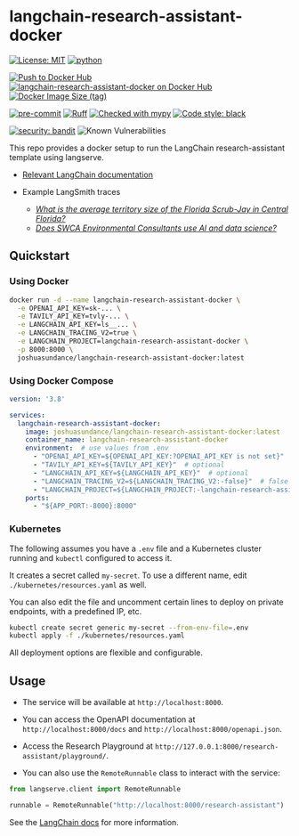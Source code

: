 # langchain-research-assistant-docker

[![License: MIT](https://img.shields.io/badge/License-MIT-yellow.svg)](https://opensource.org/licenses/MIT)
[![python](https://img.shields.io/badge/Python-3.11-3776AB.svg?style=flat&logo=python&logoColor=white)](https://www.python.org)

[![Push to Docker Hub](https://github.com/joshuasundance-swca/langchain-research-assistant-docker/actions/workflows/docker-hub.yml/badge.svg)](https://github.com/joshuasundance-swca/langchain-research-assistant-docker/actions/workflows/docker-hub.yml)
[![langchain-research-assistant-docker on Docker Hub](https://img.shields.io/docker/v/joshuasundance/langchain-research-assistant-docker?label=langchain-research-assistant-docker&logo=docker)](https://hub.docker.com/r/joshuasundance/langchain-research-assistant-docker)
[![Docker Image Size (tag)](https://img.shields.io/docker/image-size/joshuasundance/langchain-research-assistant-docker/latest)](https://hub.docker.com/r/joshuasundance/langchain-research-assistant-docker)

[![pre-commit](https://img.shields.io/badge/pre--commit-enabled-brightgreen?logo=pre-commit&logoColor=white)](https://github.com/pre-commit/pre-commit)
[![Ruff](https://img.shields.io/endpoint?url=https://raw.githubusercontent.com/charliermarsh/ruff/main/assets/badge/v1.json)](https://github.com/charliermarsh/ruff)
[![Checked with mypy](http://www.mypy-lang.org/static/mypy_badge.svg)](http://mypy-lang.org/)
[![Code style: black](https://img.shields.io/badge/code%20style-black-000000.svg)](https://github.com/psf/black)

[![security: bandit](https://img.shields.io/badge/security-bandit-yellow.svg)](https://github.com/PyCQA/bandit)
![Known Vulnerabilities](https://snyk.io/test/github/joshuasundance-swca/langchain-research-assistant-docker/badge.svg)

This repo provides a docker setup to run the LangChain research-assistant template using langserve.

- [Relevant LangChain documentation](https://python.langchain.com/docs/templates/research-assistant)


- Example LangSmith traces
  - [_What is the average territory size of the Florida Scrub-Jay in Central Florida?_](https://smith.langchain.com/public/cf52fc9f-5800-4279-b61b-e15221d3a5e3/r)
  - [_Does SWCA Environmental Consultants use AI and data science?_](https://smith.langchain.com/public/fcae93da-b87e-49a6-992c-d5034bcf82e8/r)


## Quickstart

### Using Docker
```bash
docker run -d --name langchain-research-assistant-docker \
  -e OPENAI_API_KEY=sk-... \
  -e TAVILY_API_KEY=tvly-... \
  -e LANGCHAIN_API_KEY=ls__... \
  -e LANGCHAIN_TRACING_V2=true \
  -e LANGCHAIN_PROJECT=langchain-research-assistant-docker \
  -p 8000:8000 \
  joshuasundance/langchain-research-assistant-docker:latest
```

### Using Docker Compose
```docker-compose.yml
version: '3.8'

services:
  langchain-research-assistant-docker:
    image: joshuasundance/langchain-research-assistant-docker:latest
    container_name: langchain-research-assistant-docker
    environment:  # use values from .env
      - "OPENAI_API_KEY=${OPENAI_API_KEY:?OPENAI_API_KEY is not set}"  # required
      - "TAVILY_API_KEY=${TAVILY_API_KEY}"  # optional
      - "LANGCHAIN_API_KEY=${LANGCHAIN_API_KEY}"  # optional
      - "LANGCHAIN_TRACING_V2=${LANGCHAIN_TRACING_V2:-false}"  # false by default
      - "LANGCHAIN_PROJECT=${LANGCHAIN_PROJECT:-langchain-research-assistant-docker}"
    ports:
      - "${APP_PORT:-8000}:8000"
```

### Kubernetes

The following assumes you have a `.env` file and a Kubernetes cluster running and `kubectl` configured to access it.

It creates a secret called `my-secret`. To use a different name, edit `./kubernetes/resources.yaml` as well.

You can also edit the file and uncomment certain lines to deploy on private endpoints, with a predefined IP, etc.

```bash
kubectl create secret generic my-secret --from-env-file=.env
kubectl apply -f ./kubernetes/resources.yaml
```

All deployment options are flexible and configurable.


## Usage

- The service will be available at `http://localhost:8000`.
- You can access the OpenAPI documentation at `http://localhost:8000/docs` and `http://localhost:8000/openapi.json`.
- Access the Research Playground at `http://127.0.0.1:8000/research-assistant/playground/`.

- You can also use the `RemoteRunnable` class to interact with the service:

```python
from langserve.client import RemoteRunnable

runnable = RemoteRunnable("http://localhost:8000/research-assistant")
```

See the [LangChain docs](https://python.langchain.com/docs/templates/research-assistant) for more information.
